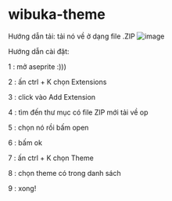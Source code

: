 # wibuka-theme

Hướng dẫn tải:
tải nó về ở dạng file .ZIP
![image](https://github.com/WibuKa/wibuka-theme/assets/140942718/69ecd2ee-9306-4d01-9a01-17eb1533b53d)

Hướng dẫn cài đặt:

1 : mở aseprite :)))

2 : ấn ctrl + K chọn Extensions 

3 : click vào Add Extension

4 : tìm đến thư mục có file ZIP mới tải về op

5 : chọn nó rồi bấm open

6 : bấm ok

7 : ấn ctrl + K chọn Theme 

8 : chọn theme có trong danh sách

9 : xong! 
